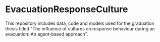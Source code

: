 # EvacuationResponseCulture
This repository includes data, code and models used for the graduation thesis titled "The influence of cultures on response behaviour during an evacuation: An agent-based approach".
